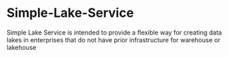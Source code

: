 # Simple-Lake-Service
Simple Lake Service is intended to provide a flexible way for creating data lakes in enterprises that do not have prior infrastructure for warehouse or lakehouse

